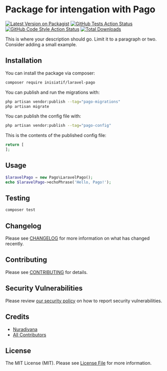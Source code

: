 # Package for intengation with Pago

[![Latest Version on Packagist](https://img.shields.io/packagist/v/inisiatif/laravel-pago.svg?style=flat-square)](https://packagist.org/packages/atInisiatifZakat/laravel-pago)
[![GitHub Tests Action Status](https://img.shields.io/github/workflow/status/atInisiatifZakat/laravel-pago/run-tests?label=tests)](https://github.com/atInisiatifZakat/laravel-pago/actions?query=workflow%3A%22Running+phpunit%22+branch%3Amain)
[![GitHub Code Style Action Status](https://img.shields.io/github/workflow/status/atInisiatifZakat/laravel-pago/Fix%20PHP%20code%20style%20issues?label=code%20style)](https://github.com/atInisiatifZakat/laravel-pago/actions?query=branch%3Amain+workflow%3A%22Running+ECS%22)
[![Total Downloads](https://img.shields.io/packagist/dt/atInisiatifZakat/laravel-pago.svg?style=flat-square)](https://packagist.org/packages/inisiatif/laravel-pago)

This is where your description should go. Limit it to a paragraph or two. Consider adding a small example.

## Installation

You can install the package via composer:

```bash
composer require inisiatif/laravel-pago
```

You can publish and run the migrations with:

```bash
php artisan vendor:publish --tag="pago-migrations"
php artisan migrate
```

You can publish the config file with:

```bash
php artisan vendor:publish --tag="pago-config"
```

This is the contents of the published config file:

```php
return [
];
```

## Usage

```php
$laravelPago = new Pago\LaravelPago();
echo $laravelPago->echoPhrase('Hello, Pago!');
```

## Testing

```bash
composer test
```

## Changelog

Please see [CHANGELOG](CHANGELOG.md) for more information on what has changed recently.

## Contributing

Please see [CONTRIBUTING](CONTRIBUTING.md) for details.

## Security Vulnerabilities

Please review [our security policy](../../security/policy) on how to report security vulnerabilities.

## Credits

- [Nuradiyana](https://github.com/atInisiatifZakat)
- [All Contributors](../../contributors)

## License

The MIT License (MIT). Please see [License File](LICENSE.md) for more information.
